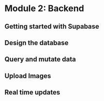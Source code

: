 # Module 2: Backend
## Getting started with Supabase

## Design the database
## Query and mutate data
## Upload Images

## Real time updates